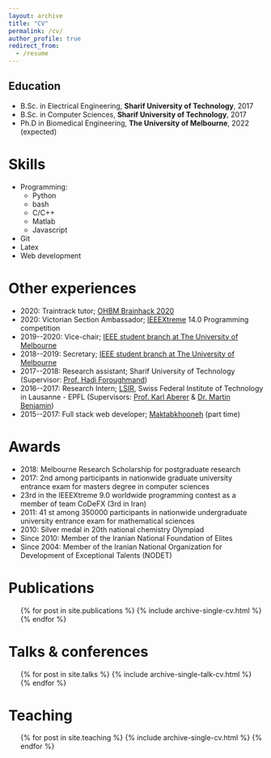 ```yaml
---
layout: archive
title: "CV"
permalink: /cv/
author_profile: true
redirect_from:
  - /resume
---
```


<!-- {% include base_path %} -->

## Education
* B.Sc. in Electrical Engineering, **Sharif University of Technology**, 2017
* B.Sc. in Computer Sciences, **Sharif University of Technology**, 2017
* Ph.D in Biomedical Engineering, **The University of Melbourne**, 2022 (expected)
  
Skills
======
* Programming:
    * Python
    * bash
    * C/C++
    * Matlab
    * Javascript
* Git
* Latex
* Web development
  
Other experiences
======
* 2020: Traintrack tutor; [OHBM Brainhack 2020](https://ohbm.github.io/hackathon2020/)
* 2020: Victorian Section Ambassador; [IEEEXtreme](https://ieeextreme.org/) 14.0 Programming competition
* 2019--2020: Vice-chair; [IEEE student branch at The University of Melbourne](https://edu.ieee.org/au-unimelb/)
* 2018--2019: Secretary; [IEEE student branch at The University of Melbourne](https://edu.ieee.org/au-unimelb/)
* 2017--2018: Research assistant; Sharif University of Technology (Supervisor: [Prof. Hadi Foroughmand](http://math.sharif.ir/faculties/foroughmand))
* 2016--2017: Research Intern; [LSIR](https://www.epfl.ch/labs/lsir/), Swiss Federal Institute of Technology in Lausanne - EPFL (Supervisors: [Prof. Karl Aberer](https://www.epfl.ch/labs/lsir/prof-karl-aberer/) & [Dr. Martin Benjamin](https://www.epfl.ch/labs/lsir/members/members-former-group-members/))
* 2015--2017: Full stack web developer; [Maktabkhooneh](http://maktabkhooneh.org/) (part time)
  
Awards
======
* 2018: Melbourne Research Scholarship for postgraduate research
* 2017: 2nd among participants in nationwide graduate university entrance exam for masters degree in computer sciences
* 23rd in the IEEEXtreme 9.0 worldwide programming contest as a member of team CoDeFX (3rd
in Iran)
* 2011: 41 st among 350000 participants in nationwide undergraduate university entrance exam for
mathematical sciences
* 2010: Silver medal in 20th national chemistry Olympiad
* Since 2010: Member of the Iranian National Foundation of Elites
* Since 2004: Member of the Iranian National Organization for Development of Exceptional Talents (NODET)

Publications
======
  <ul>{% for post in site.publications %}
    {% include archive-single-cv.html %}
  {% endfor %}</ul>
  
Talks & conferences
======
  <ul>{% for post in site.talks %}
    {% include archive-single-talk-cv.html %}
  {% endfor %}</ul>
  
Teaching
======
  <ul>{% for post in site.teaching %}
    {% include archive-single-cv.html %}
  {% endfor %}</ul>
